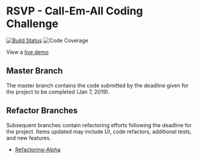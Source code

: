 # RSVP - Call-Em-All Coding Challenge
[![Build Status](https://travis-ci.org/smcguinness/callemall-coding-challenge.svg?branch=master)](https://travis-ci.org/smcguinness/callemall-coding-challenge)
![Code Coverage](https://img.shields.io/codecov/c/github/smcguinness/callemall-coding-challenge.svg?style=flat-square)

View a [live demo](https://staging-cea-coding-challenge.herokuapp.com/)

## Master Branch
The master branch contains the code submitted by the deadline given for the project to be completed (Jan 7, 2019). 

## Refactor Branches
Subsequent branches contain refactoring efforts following the deadline for the project. Items updated may include UI, code refactors, additional tests, and new features.

* [Refactoring-Alpha](https://github.com/smcguinness/callemall-coding-challenge/tree/refactoring-alpha)
